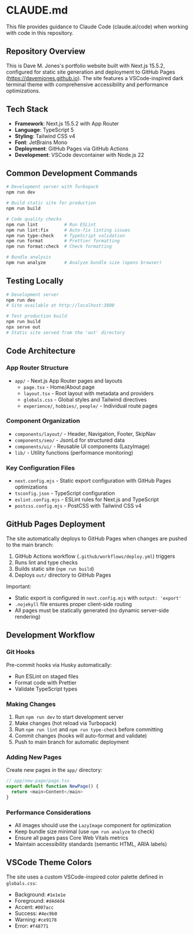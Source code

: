 # CLAUDE.md

This file provides guidance to Claude Code (claude.ai/code) when working with code in this repository.

## Repository Overview

This is Dave M. Jones's portfolio website built with Next.js 15.5.2, configured for static site generation and deployment to GitHub Pages (https://davemjones.github.io). The site features a VSCode-inspired dark terminal theme with comprehensive accessibility and performance optimizations.

## Tech Stack

- **Framework**: Next.js 15.5.2 with App Router
- **Language**: TypeScript 5
- **Styling**: Tailwind CSS v4
- **Font**: JetBrains Mono
- **Deployment**: GitHub Pages via GitHub Actions
- **Development**: VSCode devcontainer with Node.js 22

## Common Development Commands

```bash
# Development server with Turbopack
npm run dev

# Build static site for production
npm run build

# Code quality checks
npm run lint          # Run ESLint
npm run lint:fix      # Auto-fix linting issues
npm run type-check    # TypeScript validation
npm run format        # Prettier formatting
npm run format:check  # Check formatting

# Bundle analysis
npm run analyze       # Analyze bundle size (opens browser)
```

## Testing Locally

```bash
# Development server
npm run dev
# Site available at http://localhost:3000

# Test production build
npm run build
npx serve out
# Static site served from the 'out' directory
```

## Code Architecture

### App Router Structure

- `app/` - Next.js App Router pages and layouts
  - `page.tsx` - Home/About page
  - `layout.tsx` - Root layout with metadata and providers
  - `globals.css` - Global styles and Tailwind directives
  - `experience/`, `hobbies/`, `people/` - Individual route pages

### Component Organization

- `components/layout/` - Header, Navigation, Footer, SkipNav
- `components/seo/` - JsonLd for structured data
- `components/ui/` - Reusable UI components (LazyImage)
- `lib/` - Utility functions (performance monitoring)

### Key Configuration Files

- `next.config.mjs` - Static export configuration with GitHub Pages optimizations
- `tsconfig.json` - TypeScript configuration
- `eslint.config.mjs` - ESLint rules for Next.js and TypeScript
- `postcss.config.mjs` - PostCSS with Tailwind CSS v4

## GitHub Pages Deployment

The site automatically deploys to GitHub Pages when changes are pushed to the main branch:

1. GitHub Actions workflow (`.github/workflows/deploy.yml`) triggers
2. Runs lint and type checks
3. Builds static site (`npm run build`)
4. Deploys `out/` directory to GitHub Pages

Important:

- Static export is configured in `next.config.mjs` with `output: 'export'`
- `.nojekyll` file ensures proper client-side routing
- All pages must be statically generated (no dynamic server-side rendering)

## Development Workflow

### Git Hooks

Pre-commit hooks via Husky automatically:

- Run ESLint on staged files
- Format code with Prettier
- Validate TypeScript types

### Making Changes

1. Run `npm run dev` to start development server
2. Make changes (hot reload via Turbopack)
3. Run `npm run lint` and `npm run type-check` before committing
4. Commit changes (hooks will auto-format and validate)
5. Push to main branch for automatic deployment

### Adding New Pages

Create new pages in the `app/` directory:

```typescript
// app/new-page/page.tsx
export default function NewPage() {
  return <main>Content</main>
}
```

### Performance Considerations

- All images should use the `LazyImage` component for optimization
- Keep bundle size minimal (use `npm run analyze` to check)
- Ensure all pages pass Core Web Vitals metrics
- Maintain accessibility standards (semantic HTML, ARIA labels)

## VSCode Theme Colors

The site uses a custom VSCode-inspired color palette defined in `globals.css`:

- Background: `#1e1e1e`
- Foreground: `#d4d4d4`
- Accent: `#007acc`
- Success: `#4ec9b0`
- Warning: `#ce9178`
- Error: `#f48771`
